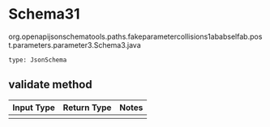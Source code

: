 # Schema31
org.openapijsonschematools.paths.fakeparametercollisions1ababselfab.post.parameters.parameter3.Schema3.java
```
type: JsonSchema
```

## validate method
Input Type | Return Type | Notes
------------ | ------------- | -------------
 |  |
